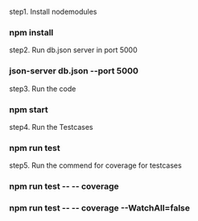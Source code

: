step1. Install nodemodules 

### npm install

step2. Run db.json server in port 5000

### json-server db.json --port 5000

step3. Run the code 

### npm start

step4. Run the Testcases 

### npm run test 

step5. Run the commend for coverage for testcases

### npm run test -- -- coverage

### npm run test -- -- coverage --WatchAll=false




